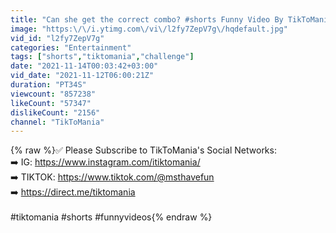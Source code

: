 ```yaml
---
title: "Can she get the correct combo? #shorts Funny Video By TikToMania"
image: "https:\/\/i.ytimg.com\/vi\/l2fy7ZepV7g\/hqdefault.jpg"
vid_id: "l2fy7ZepV7g"
categories: "Entertainment"
tags: ["shorts","tiktomania","challenge"]
date: "2021-11-14T00:03:42+03:00"
vid_date: "2021-11-12T06:00:21Z"
duration: "PT34S"
viewcount: "857238"
likeCount: "57347"
dislikeCount: "2156"
channel: "TikToMania"
---
```

{% raw %}✅ Please Subscribe to TikToMania's Social Networks: <br />➡️ IG: <a rel="nofollow" target="blank" href="https://www.instagram.com/itiktomania/">https://www.instagram.com/itiktomania/</a><br />➡️ TIKTOK: <a rel="nofollow" target="blank" href="https://www.tiktok.com/@msthavefun">https://www.tiktok.com/@msthavefun</a><br />➡️ <a rel="nofollow" target="blank" href="https://direct.me/tiktomania">https://direct.me/tiktomania</a><br /><br />#tiktomania #shorts #funnyvideos{% endraw %}
